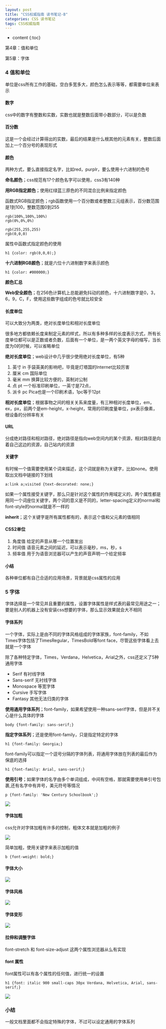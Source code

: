 ```yaml
---
layout: post
title: "CSS权威指南 读书笔记-B"
categories: CSS 读书笔记
tags: CSS权威指南
---
```


* content
{:toc}

第4章：值和单位

第5章：字体




### 4 值和单位

单位是css所有工作的基础，空白多宽多大，颜色怎么表示等等，都需要单位来表示

#### 数字

css中的数字有整数和实数，实数也就是整数后面带小数部分，可以是负数

#### 百分数

这是一个会经过计算得出的实数，最后的结果是什么根其他的元素有关，整数后面加上一个百分号的表现形式

#### 颜色

两种方式，要么直接指定名字，比如red，purplr，要么使用十六进制的色号

**命名颜色**；css规范有17个颜色名字可以使用，css3有140种

**用RGB指定颜色**；使用红绿蓝三原色的不同混合比例来指定颜色

函数式RGB指定颜色；rgb函数使用一个百分数或者整数三元组表示，百分数范围是1到100，整数范围0到255

```
rgb(100%,100%,100%)
rgb(0%,0%,0%)

rgb(255,255,255)
rgb(0,0,0)
```

属性中函数式指定颜色的使用

```
h1 {color: rgb(0,0,0);}
```

**十六进制RGB颜色**；就是六位十六进制数字来表示颜色

```
h1 {color: #000000;}
```

**颜色汇总**


**Web安全颜色**；在256色计算机上总能避免抖动的颜色，十六进制数字是0，3，6，9，C，F，使用这些数字组成的色号就比较安全

#### 长度单位

可以大致分为两类，绝对长度单位和相对长度单位

很多地方都依赖长度来制定元素的样式，所以有多种多样的长度表示方式，所有长度单位都可以是正数或者负数，后面有一个单位，是一两个英文字母的缩写，当长度为0的时候，可以省略单位

**绝对长度单位**；web设计中几乎很少使用绝对长度单位，有5种

1. 英寸 in 手袋英美的影响吧，毕竟是灯塔国的Internet比较厉害
2. 厘米 cm 国际单位
3. 毫米 mm 换算比较方便的，英制对公制
4. 点 pt 一个标准印刷单位，一英寸是72点，
5. 派卡 pc Pica也是一个印刷术语，1pc等于12pt

**相对长度单位**；根据事物之间的相关关系来度量，有三种相对长度单位，em，ex，px，前两个是em-height，x-height，常用的印刷度量单位，px表示像素，根设备的分辨率有关

#### URL

分成绝对路径和相对路径，绝对路径是指向web空间内的某个资源，相对路径是向着自己这边的资源，自己站内的资源

#### 关键字

有时候一个值需要使用某个词来描述，这个词就是称为关键字，比如none。使用取出文档中链接的下划线

```
a:link a;visited {text-decorated: none;}
```

如果一个属性接受关键字，那么只是针对这个属性的作用域定义的，两个属性都是用同一个词座位关键字，两个词的意义是不同的，letter-spacing定义的normal和font-style的normal就是不一样的

**inherit**；这个关键字是所有属性都有的，表示这个值和父元素的值相同

#### CSS2单位

1. 角度值 给定的声音从哪一个位置发出
2. 时间值 语音元素之间的延迟，可以表示毫秒，ms，秒，s
3. 频率值 用于为语音浏览器可以产生的声音声明一个给定频率

#### 小结

各种单位都有自己合适的应用场景，背景就是css属性的应用

### 5 字体

字体选择是一个常见并且重要的属性，设置字体属性是样式表的最常见用途之一；要是别人的机器上没有安装css想要的字体，那么显示效果就会大不相同

#### 字体系列

一个字体，实际上是由不同的字体风格组成的字体家族，font-family，不如Times字体包括了TimesRegular，TimesBold等font face，尽管这些字体看上去就是一个字体

除了各种特定字体，Times，Verdana，Helvetica，Arial之外，css还定义了5种通用字体

- Serif 有衬线字体
- Sans-serif 无衬线字体
- Monospace 等宽字体
- Cursive 手写字体
- Fantasy 其他无法归类的字体

**使用通用字体系列**；font-family，如果希望使用一种sans-serif字体，但是并不关心是什么具体的字体

```
body {font-family: sans-serif;}
```

**指定字体系列**；还是使用font-family，只是指定特定的字体

```
h1 {font-family: Georgia;}
```

font-family可以指定一个逗号分隔的字体列表，将通用字体放在列表的最后作为保底的选择

```
h1 {font-family: Arial, sans-serif;}
```

**使用引号**；如果字体的名字由多个单词组成，中间有空格，那就需要使用单引号包裹,还有名字中有井号，美元符号等情况

```
p {font-family: 'New Century Schoolbook';}
```

![](http://ww3.sinaimg.cn/large/8d6a2535jw1f98yh48zhuj20l7083gmo.jpg)

#### 字体加粗

css允许对字体加粗有许多的控制，粗体文本就是加粗的例子

![](http://ww3.sinaimg.cn/large/8d6a2535jw1f98yj4d5d5j20l808s0u3.jpg)

简单加粗，使用关键字来表示加粗的值

```
b {font-weight: bold;}
```

#### 字体大小

![](http://ww2.sinaimg.cn/large/8d6a2535jw1f98yobmllgj20l909y3zs.jpg)

#### 字体风格

![](http://ww1.sinaimg.cn/large/8d6a2535jw1f98yqz1zqnj20l707x0tn.jpg)

#### 字体变形

![](http://ww4.sinaimg.cn/large/8d6a2535jw1f98yrwwcwcj20lc07et9j.jpg)

#### 拉伸和调整字体

font-stretch 和 font-size-adjust 这两个属性浏览器从么有实现

#### font 属性

font属性可以有各个属性的任何值，进行统一的设置

```
h1 {font: italic 900 small-caps 30px Verdana, Helvetica, Arial, sans-serif;}
```

![](http://ww2.sinaimg.cn/large/8d6a2535jw1f9a80kuv2jj20l70al40d.jpg)

### 小结

一般文档里面都不会指定特殊的字体，不过可以设定通用的字体系列
